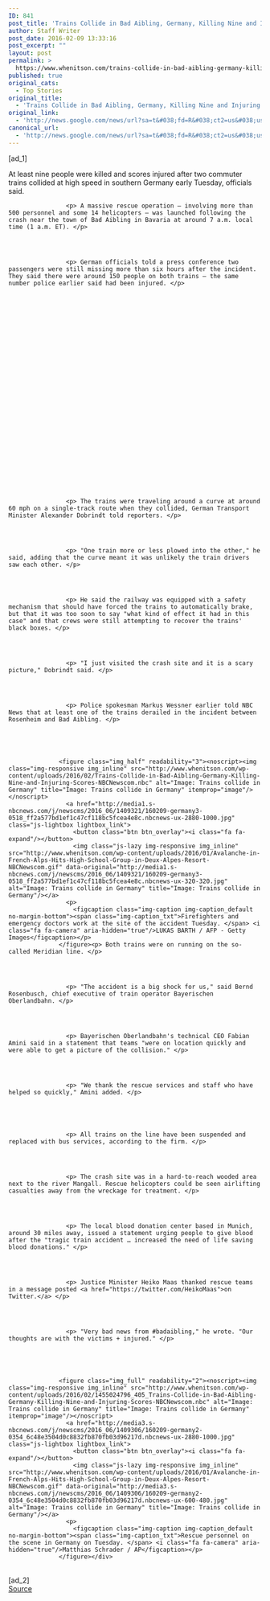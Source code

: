 ```yaml
---
ID: 841
post_title: 'Trains Collide in Bad Aibling, Germany, Killing Nine and Injuring Scores &#8211; NBCNews.com'
author: Staff Writer
post_date: 2016-02-09 13:33:16
post_excerpt: ""
layout: post
permalink: >
  https://www.whenitson.com/trains-collide-in-bad-aibling-germany-killing-nine-and-injuring-scores-nbcnews-com/
published: true
original_cats:
  - Top Stories
original_title:
  - 'Trains Collide in Bad Aibling, Germany, Killing Nine and Injuring Scores - NBCNews.com'
original_link:
  - 'http://news.google.com/news/url?sa=t&#038;fd=R&#038;ct2=us&#038;usg=AFQjCNHZomPyWjpk_JFBXGgys3te1-MOaQ&#038;clid=c3a7d30bb8a4878e06b80cf16b898331&#038;cid=52779044828494&#038;ei=meq5VpDiI9S8hAGw5YCQCw&#038;url=http://www.nbcnews.com/news/world/train-crashes-bad-aibling-germany-n514341'
canonical_url:
  - 'http://news.google.com/news/url?sa=t&#038;fd=R&#038;ct2=us&#038;usg=AFQjCNHZomPyWjpk_JFBXGgys3te1-MOaQ&#038;clid=c3a7d30bb8a4878e06b80cf16b898331&#038;cid=52779044828494&#038;ei=meq5VpDiI9S8hAGw5YCQCw&#038;url=http://www.nbcnews.com/news/world/train-crashes-bad-aibling-germany-n514341'
---
```

 [ad_1]
<br><div itemprop="articleBody" readability="91.470280979827">
                    <p> At least nine people were killed and scores injured after two commuter trains collided at high speed in southern Germany early Tuesday, officials said. </p>
                
              
              
              
                    <p> A massive rescue operation — involving more than 500 personnel and some 14 helicopters — was launched following the crash near the town of Bad Aibling in Bavaria at around 7 a.m. local time (1 a.m. ET). </p>
                
              
              
              
                    <p> German officials told a press conference two passengers were still missing more than six hours after the incident. They said there were around 150 people on both trains — the same number police earlier said had been injured. </p>
                
              
              
              
                
              
              
              
                
                
                
                
                
                
                
                    
                
                
                
                
                
                
                
                
                
                
              
                    
              
              
                    <p> The trains were traveling around a curve at around 60 mph on a single-track route when they collided, German Transport Minister Alexander Dobrindt told reporters. </p>
                
              
              
              
                    <p> "One train more or less plowed into the other," he said, adding that the curve meant it was unlikely the train drivers saw each other. </p>
                
              
              
              
                    <p> He said the railway was equipped with a safety mechanism that should have forced the trains to automatically brake, but that it was too soon to say "what kind of effect it had in this case" and that crews were still attempting to recover the trains' black boxes. </p>
                
              
              
              
                    <p> "I just visited the crash site and it is a scary picture," Dobrindt said. </p>
                
              
              
              
                    <p> Police spokesman Markus Wessner earlier told NBC News that at least one of the trains derailed in the incident between Rosenheim and Bad Aibling. </p>
                
              
                    
              
              
                  <figure class="img_half" readability="3"><noscript><img class="img-responsive img_inline" src="http://www.whenitson.com/wp-content/uploads/2016/02/Trains-Collide-in-Bad-Aibling-Germany-Killing-Nine-and-Injuring-Scores-NBCNewscom.nbc" alt="Image: Trains collide in Germany" title="Image: Trains collide in Germany" itemprop="image"/></noscript>
                    <a href="http://media1.s-nbcnews.com/j/newscms/2016_06/1409321/160209-germany3-0518_ff2a577bd1ef1c47cf118bc5fcea4e8c.nbcnews-ux-2880-1000.jpg" class="js-lightbox lightbox_link">
                      <button class="btn btn_overlay"><i class="fa fa-expand"/></button>
                      <img class="js-lazy img-responsive img_inline" src="http://www.whenitson.com/wp-content/uploads/2016/01/Avalanche-in-French-Alps-Hits-High-School-Group-in-Deux-Alpes-Resort-NBCNewscom.gif" data-original="http://media1.s-nbcnews.com/j/newscms/2016_06/1409321/160209-germany3-0518_ff2a577bd1ef1c47cf118bc5fcea4e8c.nbcnews-ux-320-320.jpg" alt="Image: Trains collide in Germany" title="Image: Trains collide in Germany"/></a>
                    <p>
                      <figcaption class="img-caption img-caption_default no-margin-bottom"><span class="img-caption_txt">Firefighters and emergency doctors work at the site of the accident Tuesday. </span> <i class="fa fa-camera" aria-hidden="true"/>LUKAS BARTH / AFP - Getty Images</figcaption></p>
                  </figure><p> Both trains were on running on the so-called Meridian line. </p>
                
              
              
              
                    <p> "The accident is a big shock for us," said Bernd Rosenbusch, chief executive of train operator Bayerischen Oberlandbahn. </p>
                
              
              
              
                    <p> Bayerischen Oberlandbahn's technical CEO Fabian Amini said in a statement that teams "were on location quickly and were able to get a picture of the collision." </p>
                
              
              
              
                    <p> "We thank the rescue services and staff who have helped so quickly," Amini added. </p>
                
              
                    
              
              
                    <p> All trains on the line have been suspended and replaced with bus services, according to the firm. </p>
                
              
              
              
                    <p> The crash site was in a hard-to-reach wooded area next to the river Mangall. Rescue helicopters could be seen airlifting casualties away from the wreckage for treatment. </p>
                
              
              
              
                    <p> The local blood donation center based in Munich, around 30 miles away, issued a statement urging people to give blood after the "tragic train accident … increased the need of life saving blood donations." </p>
                
              
              
              
                    <p> Justice Minister Heiko Maas thanked rescue teams in a message posted <a href="https://twitter.com/HeikoMaas">on Twitter.</a> </p>
                
              
              
              
                    <p> "Very bad news from #badaibling," he wrote. "Our thoughts are with the victims + injured." </p>
                
              
                    
              
              
                  <figure class="img_full" readability="2"><noscript><img class="img-responsive img_inline" src="http://www.whenitson.com/wp-content/uploads/2016/02/1455024796_405_Trains-Collide-in-Bad-Aibling-Germany-Killing-Nine-and-Injuring-Scores-NBCNewscom.nbc" alt="Image: Trains collide in Germany" title="Image: Trains collide in Germany" itemprop="image"/></noscript>
                    <a href="http://media3.s-nbcnews.com/j/newscms/2016_06/1409306/160209-germany2-0354_6c48e3504d0c8832fb870fb03d96217d.nbcnews-ux-2880-1000.jpg" class="js-lightbox lightbox_link">
                      <button class="btn btn_overlay"><i class="fa fa-expand"/></button>
                      <img class="js-lazy img-responsive img_inline" src="http://www.whenitson.com/wp-content/uploads/2016/01/Avalanche-in-French-Alps-Hits-High-School-Group-in-Deux-Alpes-Resort-NBCNewscom.gif" data-original="http://media3.s-nbcnews.com/j/newscms/2016_06/1409306/160209-germany2-0354_6c48e3504d0c8832fb870fb03d96217d.nbcnews-ux-600-480.jpg" alt="Image: Trains collide in Germany" title="Image: Trains collide in Germany"/></a>
                    <p>
                      <figcaption class="img-caption img-caption_default no-margin-bottom"><span class="img-caption_txt">Rescue personnel on the scene in Germany on Tuesday. </span> <i class="fa fa-camera" aria-hidden="true"/>Matthias Schrader / AP</figcaption></p>
                  </figure></div>
<br>[ad_2]
<br><a href="http://news.google.com/news/url?sa=t&#038;fd=R&#038;ct2=us&#038;usg=AFQjCNHZomPyWjpk_JFBXGgys3te1-MOaQ&#038;clid=c3a7d30bb8a4878e06b80cf16b898331&#038;cid=52779044828494&#038;ei=meq5VpDiI9S8hAGw5YCQCw&#038;url=http://www.nbcnews.com/news/world/train-crashes-bad-aibling-germany-n514341">Source </a>